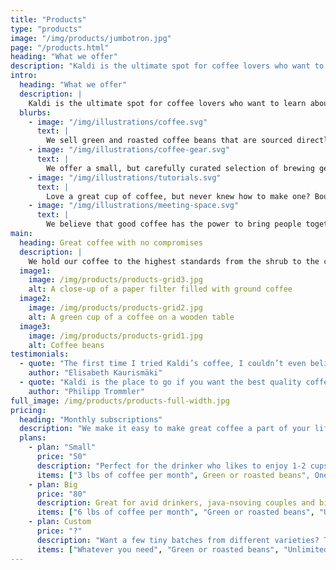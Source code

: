 ```yaml
---
title: "Products"
type: "products"
image: "/img/products/jumbotron.jpg"
page: "/products.html"
heading: "What we offer"
description: "Kaldi is the ultimate spot for coffee lovers who want to learn about their java’s origin and support the farmers that grew it. We take coffee production, roasting and brewing seriously and we’re glad to pass that knowledge to anyone."
intro:
  heading: "What we offer"
  description: |
    Kaldi is the ultimate spot for coffee lovers who want to learn about their java’s origin and support the farmers that grew it. We take coffee production, roasting and brewing seriously and we’re glad to pass that knowledge to anyone.
  blurbs:
    - image: "/img/illustrations/coffee.svg"
      text: |
        We sell green and roasted coffee beans that are sourced directly from independent farmers and farm cooperatives. We’re proud to offer a variety of coffee beans grown with great care for the environment and local communities. Check our post or contact us directly for current availability.
    - image: "/img/illustrations/coffee-gear.svg"
      text: |
        We offer a small, but carefully curated selection of brewing gear and tools for every taste and experience level. No matter if you roast your own beans or just bought your first french press, you’ll find a gadget to fall in love with in our shop.
    - image: "/img/illustrations/tutorials.svg"
      text: |
        Love a great cup of coffee, but never knew how to make one? Bought a fancy new Chemex but have no clue how to use it? Don't worry, we’re here to help. You can schedule a custom 1-on-1 consultation with our baristas to learn anything you want to know about coffee roasting and brewing. Email us or call the store for details.
    - image: "/img/illustrations/meeting-space.svg"
      text: |
        We believe that good coffee has the power to bring people together. That’s why we decided to turn a corner of our shop into a cozy meeting space where you can hang out with fellow coffee lovers and learn about coffee making techniques. All of the artwork on display there is for sale. The full price you pay goes to the artist.
main:
  heading: Great coffee with no compromises
  description: |
    We hold our coffee to the highest standards from the shrub to the cup. That’s why we’re meticulous and transparent about each step of the coffee’s journey. We personally visit each farm to make sure the conditions are optimal for the plants, farmers and the local environment.
  image1:
    image: /img/products/products-grid3.jpg
    alt: A close-up of a paper filter filled with ground coffee
  image2:
    image: /img/products/products-grid2.jpg
    alt: A green cup of a coffee on a wooden table
  image3:
    image: /img/products/products-grid1.jpg
    alt: Coffee beans
testimonials:
  - quote: "The first time I tried Kaldi’s coffee, I couldn’t even believe that was the same thing I’ve been drinking every morning."
    author: "Elisabeth Kaurismäki"
  - quote: "Kaldi is the place to go if you want the best quality coffee. I love their stance on empowering farmers and transparency."
    author: "Philipp Trommler"
full_image: /img/products/products-full-width.jpg
pricing:
  heading: "Monthly subscriptions"
  description: "We make it easy to make great coffee a part of your life. Choose one of our monthly subscription plans to receive great coffee at your doorstep each month. Contact us about more details and payment info."
  plans:
    - plan: "Small"
      price: "50"
      description: "Perfect for the drinker who likes to enjoy 1-2 cups per day."
      items: ["3 lbs of coffee per month", Green or roasted beans", One or two varieties of beans"]
    - plan: Big
      price: "80"
      description: Great for avid drinkers, java-nsoving couples and bigger crowds
      items: ["6 lbs of coffee per month", "Green or roasted beans", "Up to 4 different varieties of beans"]
    - plan: Custom
      price: "?"
      description: "Want a few tiny batches from different varieties? Try our custom plan"
      items: ["Whatever you need", "Green or roasted beans", "Unlimited varieties"]
---
```

